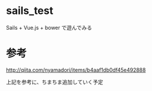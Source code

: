 # sails_test
Sails + Vue.js + bower で遊んでみる

# 参考
http://qiita.com/nyamadori/items/b4aaf1db0df45e492888

上記を参考に、ちまちま追加していく予定
